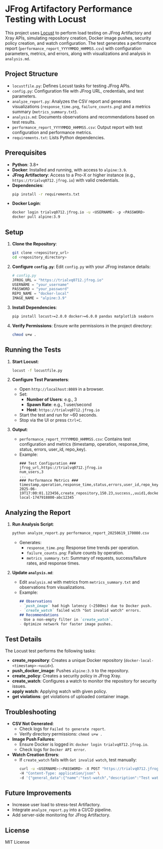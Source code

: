 # JFrog Artifactory Performance Testing with Locust

This project uses [Locust](https://locust.io/) to perform load testing on JFrog Artifactory and Xray APIs, simulating repository creation, Docker image pushes, security policy creation, and watch configuration. The test generates a performance report (`performance_report_YYYYMMDD_HHMMSS.csv`) with configuration parameters, metrics, and errors, along with visualizations and analysis in `analysis.md`.

## Project Structure
- `locustfile.py`: Defines Locust tasks for testing JFrog APIs.
- `config.py`: Configuration file with JFrog URL, credentials, and test parameters.
- `analyze_report.py`: Analyzes the CSV report and generates visualizations (`response_time.png`, `failure_counts.png`) and a metrics summary (`metrics_summary.txt`).
- `analysis.md`: Documents observations and recommendations based on test results.
- `performance_report_YYYYMMDD_HHMMSS.csv`: Output report with test configuration and performance metrics.
- `requirements.txt`: Lists Python dependencies.

## Prerequisites
- **Python**: 3.8+
- **Docker**: Installed and running, with access to `alpine:3.9`.
- **JFrog Artifactory**: Access to a Pro-X or higher instance (e.g., `https://trialvq0712.jfrog.io`) with valid credentials.
- **Dependencies**:
  ```bash
  pip install -r requirements.txt
  ```
- **Docker Login**:
  ```bash
  docker login trialvq0712.jfrog.io -u <USERNAME> -p <PASSWORD>
  docker pull alpine:3.9
  ```

## Setup
1. **Clone the Repository**:
   ```bash
   git clone <repository_url>
   cd <repository_directory>
   ```

2. **Configure `config.py`**:
   Edit `config.py` with your JFrog instance details:
   ```python
   # config.py
   JFROG_URL = "https://trialvq0712.jfrog.io"
   USERNAME = "your_username"
   PASSWORD = "your_password"
   REPO_NAME = "docker-local"
   IMAGE_NAME = "alpine:3.9"
   ```

3. **Install Dependencies**:
   ```bash
   pip install locust>=2.0.0 docker>=6.0.0 pandas matplotlib seaborn
   ```

4. **Verify Permissions**:
   Ensure write permissions in the project directory:
   ```bash
   chmod u+w .
   ```

## Running the Tests
1. **Start Locust**:
   ```bash
   locust -f locustfile.py
   ```
2. **Configure Test Parameters**:
   - Open `http://localhost:8089` in a browser.
   - Set:
     - **Number of Users**: e.g., 3
     - **Spawn Rate**: e.g., 1 user/second
     - **Host**: `https://trialvq0712.jfrog.io`
   - Start the test and run for ~60 seconds.
   - Stop via the UI or press `Ctrl+C`.

3. **Output**:
   - `performance_report_YYYYMMDD_HHMMSS.csv`: Contains test configuration and metrics (timestamp, operation, response_time, status, errors, user_id, repo_key).
   - Example:
     ```csv
     ### Test Configuration ###
     jfrog_url,https://trialvq0712.jfrog.io
     num_users,3
     ...
     ### Performance Metrics ###
     timestamp,operation,response_time,status,errors,user_id,repo_key
     2025-06-19T17:00:01.123456,create_repository,150.23,success,,uuid1,docker-local-1747918800-abc12345
     ```

## Analyzing the Report
1. **Run Analysis Script**:
   ```bash
   python analyze_report.py performance_report_20250619_170000.csv
   ```
   - Generates:
     - `response_time.png`: Response time trends per operation.
     - `failure_counts.png`: Failure counts by operation.
     - `metrics_summary.txt`: Summary of requests, success/failure rates, and response times.

2. **Update `analysis.md`**:
   - Edit `analysis.md` with metrics from `metrics_summary.txt` and observations from visualizations.
   - Example:
     ```markdown
     ## Observations
     - `push_image` had high latency (~2500ms) due to Docker push.
     - `create_watch` failed with "Got invalid watch" errors.
     ## Recommendations
     - Use a non-empty filter in `create_watch`.
     - Optimize network for faster image pushes.
     ```

## Test Details
The Locust test performs the following tasks:
- **create_repository**: Creates a unique Docker repository (`docker-local-<timestamp>-<uuid>`).
- **push_docker_image**: Pushes `alpine:3.9` to the repository.
- **create_policy**: Creates a security policy in JFrog Xray.
- **create_watch**: Configures a watch to monitor the repository for security issues.
- **apply watch**: Applying watch with given policy.
- **get violations**: get violations of uploaded container image. 

## Troubleshooting
- **CSV Not Generated**:
  - Check logs for `Failed to generate report`.
  - Verify directory permissions: `chmod u+w .`
- **Image Push Failures**:
  - Ensure Docker is logged in: `docker login trialvq0712.jfrog.io`.
  - Check logs for `Docker API error`.
- **Watch Creation Errors**:
  - If `create_watch` fails with `Got invalid watch`, test manually:
    ```bash
    curl -u <USERNAME>:<PASSWORD> -X POST "https://trialvq0712.jfrog.io/xray/api/v2/watches" \
    -H "Content-Type: application/json" \
    -d '{"general_data":{"name":"test-watch","description":"Test watch","active":true},"project_resources":{"resources":[{"type":"repository","name":"docker-local-1747918800-abc12345","filters":[{"type":"regex","value":".*"}]}]},"assigned_policies":[{"name":"sec_policy_1747918800","type":"security"}]}'
    ```

## Future Improvements
- Increase user load to stress-test Artifactory.
- Integrate `analyze_report.py` into a CI/CD pipeline.
- Add server-side monitoring for JFrog Artifactory.

## License
MIT License
